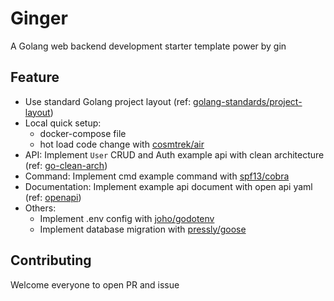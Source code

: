 # Ginger
A Golang web backend development starter template power by gin

## Feature
- Use standard Golang project layout (ref: [golang-standards/project-layout](https://github.com/golang-standards/project-layout))
- Local quick setup:
    - docker-compose file
    - hot load code change with [cosmtrek/air](https://github.com/cosmtrek/air)
- API: Implement `User` CRUD and Auth example api with clean architecture (ref: [go-clean-arch](https://github.com/bxcodec/go-clean-arch))
- Command: Implement cmd example command with [spf13/cobra](https://github.com/spf13/cobra)
- Documentation: Implement example api document with open api yaml (ref: [openapi](https://www.openapis.org/))
- Others:
    - Implement .env config with [joho/godotenv](https://github.com/joho/godotenv)
    - Implement database migration with [pressly/goose](https://github.com/pressly/goose)

## Contributing
Welcome everyone to open PR and issue





